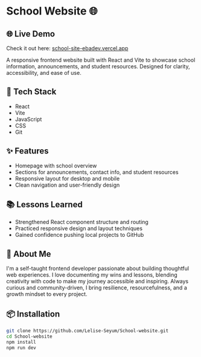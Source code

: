 # School Website 🌐
## 🌐 Live Demo
Check it out here: [school-site-ebadev.vercel.app](https://lelise-school-website-git-main-lelise-seyums-projects.vercel.app/)


A responsive frontend website built with React and Vite to showcase school information, announcements, and student resources. Designed for clarity, accessibility, and ease of use.

## 🔧 Tech Stack
- React
- Vite
- JavaScript
- CSS
- Git

## ✨ Features
- Homepage with school overview
- Sections for announcements, contact info, and student resources
- Responsive layout for desktop and mobile
- Clean navigation and user-friendly design

## 📚 Lessons Learned
- Strengthened React component structure and routing
- Practiced responsive design and layout techniques
- Gained confidence pushing local projects to GitHub

## 🚀 About Me
I'm a self-taught frontend developer passionate about building thoughtful web experiences. I love documenting my wins and lessons, blending creativity with code to make my journey accessible and inspiring. Always curious and community-driven, I bring resilience, resourcefulness, and a growth mindset to every project.

## 📦 Installation
```bash
git clone https://github.com/Lelise-Seyum/School-website.git
cd School-website
npm install
npm run dev
